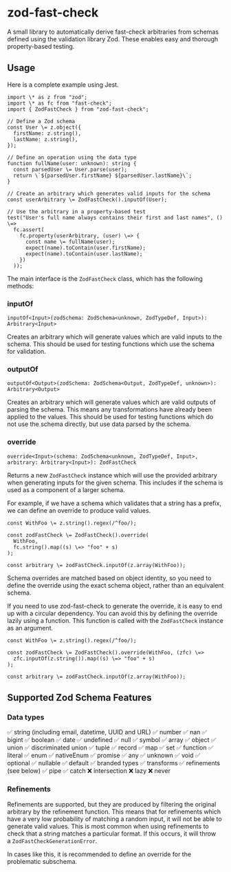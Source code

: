 # zod-fast-check

A small library to automatically derive fast-check arbitraries from schemas defined using the validation library Zod. These enables easy and thorough property-based testing.

## Usage

Here is a complete example using Jest.

```
import \* as z from "zod";
import \* as fc from "fast-check";
import { ZodFastCheck } from "zod-fast-check";

// Define a Zod schema
const User \= z.object({
  firstName: z.string(),
  lastName: z.string(),
});

// Define an operation using the data type
function fullName(user: unknown): string {
  const parsedUser \= User.parse(user);
  return \`${parsedUser.firstName} ${parsedUser.lastName}\`;
}

// Create an arbitrary which generates valid inputs for the schema
const userArbitrary \= ZodFastCheck().inputOf(User);

// Use the arbitrary in a property-based test
test("User's full name always contains their first and last names", () \=>
  fc.assert(
    fc.property(userArbitrary, (user) \=> {
      const name \= fullName(user);
      expect(name).toContain(user.firstName);
      expect(name).toContain(user.lastName);
    })
  ));
```

The main interface is the `ZodFastCheck` class, which has the following methods:

### inputOf

`inputOf<Input>(zodSchema: ZodSchema<unknown, ZodTypeDef, Input>): Arbitrary<Input>`

Creates an arbitrary which will generate values which are valid inputs to the schema. This should be used for testing functions which use the schema for validation.

### outputOf

`outputOf<Output>(zodSchema: ZodSchema<Output, ZodTypeDef, unknown>): Arbitrary<Output>`

Creates an arbitrary which will generate values which are valid outputs of parsing the schema. This means any transformations have already been applied to the values.
This should be used for testing functions which do not use the schema directly, but use data parsed by the schema.

### override

`override<Input>(schema: ZodSchema<unknown, ZodTypeDef, Input>, arbitrary: Arbitrary<Input>): ZodFastCheck`

Returns a new `ZodFastCheck` instance which will use the provided arbitrary when generating inputs for the given schema. This includes if the schema is used as a component of a larger schema.

For example, if we have a schema which validates that a string has a prefix, we can define an override to produce valid values.

```
const WithFoo \= z.string().regex(/^foo/);

const zodFastCheck \= ZodFastCheck().override(
  WithFoo,
  fc.string().map((s) \=> "foo" + s)
);

const arbitrary \= zodFastCheck.inputOf(z.array(WithFoo));
```

Schema overrides are matched based on object identity, so you need to define the override using the exact schema object, rather than an equivalent schema.

If you need to use zod-fast-check to generate the override, it is easy to end up with a circular dependency. You can avoid this by defining the override lazily using a function. This function is called with the `ZodFastCheck` instance as an argument.

```
const WithFoo \= z.string().regex(/^foo/);

const zodFastCheck \= ZodFastCheck().override(WithFoo, (zfc) \=>
  zfc.inputOf(z.string()).map((s) \=> "foo" + s)
);

const arbitrary \= zodFastCheck.inputOf(z.array(WithFoo));
```

## Supported Zod Schema Features

### Data types

✅ string (including email, datetime, UUID and URL)
✅ number
✅ nan
✅ bigint
✅ boolean
✅ date
✅ undefined
✅ null
✅ symbol ✅ array
✅ object
✅ union
✅ discriminated union
✅ tuple
✅ record
✅ map
✅ set
✅ function
✅ literal
✅ enum
✅ nativeEnum
✅ promise
✅ any
✅ unknown
✅ void
✅ optional
✅ nullable
✅ default
✅ branded types
✅ transforms
✅ refinements (see below)
✅ pipe
✅ catch
❌ intersection
❌ lazy
❌ never

### Refinements

Refinements are supported, but they are produced by filtering the original arbitrary by the refinement function. This means that for refinements which have a very low probability of matching a random input, it will not be able to generate valid values.
This is most common when using refinements to check that a string matches a particular format. If this occurs, it will throw a `ZodFastCheckGenerationError`.

In cases like this, it is recommended to define an override for the problematic subschema.
